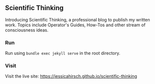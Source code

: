 ## Scientific Thinking

Introducing Scientific Thinking, a professional blog to publish my written work. Topics include Operator's Guides, How-Tos and other stream of consciousness ideas.

### Run

Run using `bundle exec jekyll serve` in the root directory.

### Visit

Visit the live site: https://jessicahirsch.github.io/scientific-thinking
